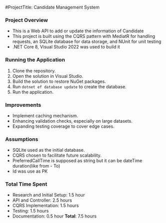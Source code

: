 #ProjectTitle: Candidate Management System

### Project Overview
- This is a Web API to add or update the information of Candidate
- This project is built using the CQRS pattern with MediatR for handling requests, an SQLite database for data storage, and NUnit for unit testing
- .NET Core 8, Visual Studio 2022 was used to build it

### Running the Application
1. Clone the repository.
2. Open the solution in Visual Studio.
3. Build the solution to restore NuGet packages.
4. Run `dotnet ef database update` to create the database.
5. Run the application.

### Improvements
- Implement caching mechanism.
- Enhancing validation checks, especially on large datasets.
- Expanding testing coverage to cover edge cases.

### Assumptions
- SQLite used as the initial database.
- CQRS chosen to facilitate future scalability.
- PreferredCallTime is supposed as string but it can be dateTime duration(like from - To)
- Id was use as PK

### Total Time Spent
- Research and Initial Setup: 1.5 hour
- API and Controller: 2.5 hours
- CQRS Implementation: 1.5 hours
- Testing: 1.5 hours
- Documentation: 0.5 hour
**Total**: 7.5 hours
